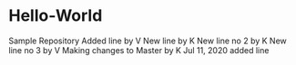 # Hello-World
Sample Repository
Added line by V
New line by K
New line no 2 by K
New line no 3 by V
Making changes to Master by K
Jul 11, 2020 added line
